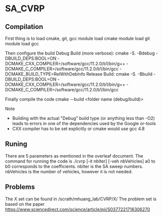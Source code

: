 # SA_CVRP
## Compilation
First thing is to load cmake, git, gcc
module load cmake
module load git
module load gcc

Then configure the build
Debug Build (more verbose):
cmake -S. -Bdebug -DBUILD_DEPS:BOOL=ON -DCMAKE_CXX_COMPILER=/software/gcc/11.2.0/b1/bin/g++ -DCMAKE_C_COMPILER=/software/gcc/11.2.0/b1/bin/gcc -DCMAKE_BUILD_TYPE=RelWithDebInfo
Release Build:
cmake -S. -Bbuild -DBUILD_DEPS:BOOL=ON -DCMAKE_CXX_COMPILER=/software/gcc/11.2.0/b1/bin/g++ -DCMAKE_C_COMPILER=/software/gcc/11.2.0/b1/bin/gcc

Finally compile the code
cmake --build <folder name (debug/build)>

Note
* Building with the actual "Debug" build type (or anything less than -O2) leads to errors in one of the dependencies used by the Google or-tools
* CXX compiler has to be set explicitly or cmake would use gcc 4.8

## Runing
There are 5 parameters as mentioned in the overleaf document. The command for running the code is
./cvrp <instancePath> <a0> <a1> <a2> <a3> <b0> [-it nbIter] [-veh nbVehicles]
a0 to b0 corresponds to the coefficients. nbIter is the SA sweep numbers. nbVehicles is the number of vehicles, however it is not needed.

## Problems
The X set can be found in /scrath/mhuang_lab/CVRP/X/ The problem set is based on the paper https://www.sciencedirect.com/science/article/pii/S0377221716306270
